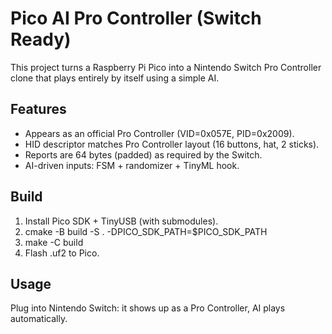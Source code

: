 # Pico AI Pro Controller (Switch Ready)

This project turns a Raspberry Pi Pico into a Nintendo Switch Pro Controller clone
that plays entirely by itself using a simple AI.

## Features
- Appears as an official Pro Controller (VID=0x057E, PID=0x2009).
- HID descriptor matches Pro Controller layout (16 buttons, hat, 2 sticks).
- Reports are 64 bytes (padded) as required by the Switch.
- AI-driven inputs: FSM + randomizer + TinyML hook.

## Build
1. Install Pico SDK + TinyUSB (with submodules).
2. cmake -B build -S . -DPICO_SDK_PATH=$PICO_SDK_PATH
3. make -C build
4. Flash .uf2 to Pico.

## Usage
Plug into Nintendo Switch: it shows up as a Pro Controller, AI plays automatically.
